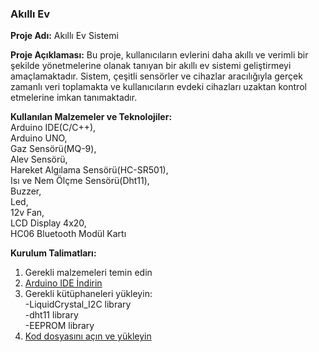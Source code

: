 ### Akıllı Ev

**Proje Adı:** Akıllı Ev Sistemi <br>

**Proje Açıklaması:** Bu proje, kullanıcıların evlerini daha akıllı ve verimli bir şekilde yönetmelerine olanak tanıyan bir akıllı ev sistemi geliştirmeyi amaçlamaktadır. Sistem, çeşitli sensörler ve cihazlar aracılığıyla gerçek zamanlı veri toplamakta ve kullanıcıların evdeki cihazları uzaktan kontrol etmelerine imkan tanımaktadır.

**Kullanılan Malzemeler ve Teknolojiler:**<br> Arduino IDE(C/C++),<br> Arduino UNO,<br> Gaz Sensörü(MQ-9),<br> Alev Sensörü,<br> Hareket Algılama Sensörü(HC-SR501), <br>Isı ve Nem Ölçme Sensörü(Dht11), <br>Buzzer, <br>Led, <br>12v Fan, <br>LCD Display 4x20,<br> HC06 Bluetooth Modül Kartı

**Kurulum Talimatları:** <br>
1. Gerekli malzemeleri temin edin<br>
2. [Arduino IDE İndirin](https://www.arduino.cc/en/software) <br>
3. Gerekli kütüphaneleri yükleyin:<br>
     -LiquidCrystal_I2C library<br>
     -dht11 library<br>
     -EEPROM library<br>
5. [Kod dosyasını açın ve yükleyin](https://github.com/Xiast-sw/Akilli-Ev/blob/main/AkilliEv.ino)
